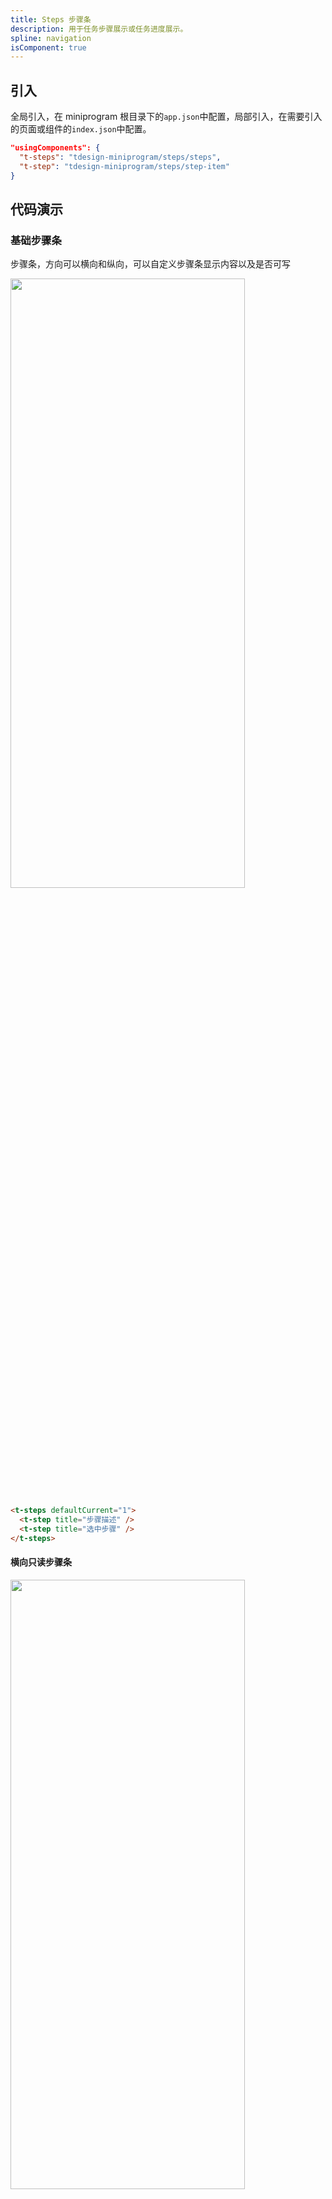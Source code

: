 ```yaml
---
title: Steps 步骤条
description: 用于任务步骤展示或任务进度展示。
spline: navigation
isComponent: true
---
```


## 引入

全局引入，在 miniprogram 根目录下的`app.json`中配置，局部引入，在需要引入的页面或组件的`index.json`中配置。

```json
"usingComponents": {
  "t-steps": "tdesign-miniprogram/steps/steps",
  "t-step": "tdesign-miniprogram/steps/step-item"
}
```

## 代码演示

### 基础步骤条

步骤条，方向可以横向和纵向，可以自定义步骤条显示内容以及是否可写

<img src="https://tdesign.gtimg.com/miniprogram/readme/steps-4.png" width="375px" height="50%">

```html
<t-steps defaultCurrent="1">
  <t-step title="步骤描述" />
  <t-step title="选中步骤" />
</t-steps>
```

#### 横向只读步骤条

<img src="https://tdesign.gtimg.com/miniprogram/readme/steps-3.png" width="375px" height="50%">

```html
<t-steps current="0" readonly="true">
  <t-step title="当前步骤" />
  <t-step title="未完成步骤" />
</t-steps>
```
#### 竖向只读步骤条

<img src="https://tdesign.gtimg.com/miniprogram/readme/steps-2.png" width="375px" height="50%">

```html
<t-steps current="1" readonly="true" direction="vertical">
  <t-step title="已完成步骤" />
  <t-step title="当前步骤" />
  <t-step title="未完成步骤" />
</t-steps>
```

#### 自定义内容步骤条

<img src="https://tdesign.gtimg.com/miniprogram/readme/steps-1.png" width="375px" height="50%">

```html
<t-steps current="1" readonly="true" direction="vertical">
  <t-step title="已完成步骤">
    <view slot="content">可自定义此处内容</view>
    <view class="extra-img" slot="extra">
      <image src="" alt="image" style="width: 100%" mode="widthFix" />
    </view>
  </t-step>
  <t-step title="当前步骤">
    <view slot="content">可自定义此处内容</view>
  </t-step>
  <t-step title="未完成步骤">
    <view slot="content">可自定义此处内容</view>
  </t-step>
</t-steps>
```

### 受控用法

```html
<t-steps current="{{current}}" bind:change="onChange">
  <t-step title="步骤描述" />
  <t-step title="选中步骤" />
</t-steps>
```

```js
Page({
  data: {
    current: 0
  },
  onChange(e) {
    const { current } = e.detail;
    this.setData({ current });
  },
})
```

## API
### Steps Props

名称 | 类型 | 默认值 | 说明 | 必传
-- | -- | -- | -- | --
current | String / Number | - | 当前步骤，即整个步骤条进度。默认根据步骤下标判断步骤的完成状态，当前步骤为进行中，当前步骤之前的步骤为已完成，当前步骤之后的步骤为未开始。如果每个步骤没有设置 value，current 值为步骤长度则表示所有步骤已完成。如果每个步骤设置了自定义 value，则 current = 'FINISH' 表示所有状态完成 | N
defaultCurrent | String / Number | - | （非受控）当前步骤，即整个步骤条进度 | N
external-classes | Array | - | 组件类名，用于设置组件外层元素元素类名。`['t-class']` | N
layout | String | horizontal | 步骤条方向，有两种：横向和纵向。可选项：horizontal/vertical | N
readonly | Boolean | false | 是否只读 | N
theme | String | default | 步骤条风格。可选项：default/dot | N

### Steps Events

名称 | 参数 | 描述
-- | -- | --
change | `({current: string | number, previous: string | number})` | 当前步骤发生变化时触发

### StepItem Props

名称 | 类型 | 默认值 | 说明 | 必传
-- | -- | -- | -- | --
content | String / Slot | '' | 步骤描述 | N
external-classes | Array | - | 组件类名，用于设置组件外层元素元素类名。`['t-class', 't-class-content', 't-class-title', 't-class-description', 't-class-extra']` | N
icon | String / Slot | - | 图标。传入 slot 代表使用插槽，其他字符串代表使用内置图标 | N
status | String | default | 当前步骤的状态。可选项：default/process/finish/error。TS 类型：`StepStatus`。[详细类型定义](https://github.com/Tencent/tdesign-miniprogram/tree/develop/src/steps/type.ts) | N
title | String / Slot | '' | 标题 | N
